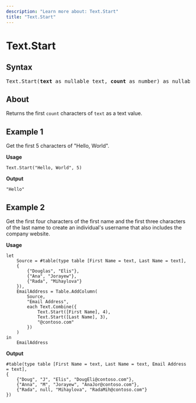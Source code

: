 ```yaml
---
description: "Learn more about: Text.Start"
title: "Text.Start"
---
```

# Text.Start

## Syntax

<pre>
Text.Start(<b>text</b> as nullable text, <b>count</b> as number) as nullable text
</pre>
  
## About

Returns the first `count` characters of `text` as a text value.

## Example 1

Get the first 5 characters of "Hello, World".

**Usage**

```powerquery-m
Text.Start("Hello, World", 5)
```

**Output**

`"Hello"`

## Example 2

Get the first four characters of the first name and the first three characters of the last name to create an individual's username that also includes the company website.

**Usage**

```powerquery-m
let
    Source = #table(type table [First Name = text, Last Name = text],
    {
        {"Douglas", "Elis"},
        {"Ana", "Jorayew"},
        {"Rada", "Mihaylova"}
    }),
    EmailAddress = Table.AddColumn(
        Source,
        "Email Address", 
        each Text.Combine({
            Text.Start([First Name], 4),
            Text.Start([Last Name], 3),
            "@contoso.com"
        })
    )
in
    EmailAddress
```

**Output**

```powerquery-m
#table(type table [First Name = text, Last Name = text, Email Address = text],
{
    {"Doug", "J", "Elis", "DougEli@contoso.com"},
    {"Anna", "M", "Jorayew", "AnaJor@contoso.com"},
    {"Rada", null, "Mihaylova", "RadaMih@contoso.com"}
})
```
